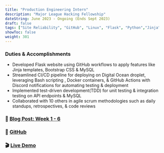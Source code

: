 ```yaml
---
title: "Production Engineering Intern"
description: "Major League Hacking Fellowship"
dateString: June 2023 - Ongoing (Ends Sept 2023)
draft: false
tags: ["Site Reliability", "GitHub", "Linux", "Flask", "Python","Jinja","Bootstrap", "HTML/CSS", "MySQL","Docker","Github Actions", "CI/CD","Test-Driveb Development", "Agile","Digital Ocean", "Bash" ]
showToc: false
weight: 301
--- 
```


### Duties & Accomplishments

- Developed Flask website using GitHub workflows to apply features like Jinja templates, Bootstrap CSS & MySQL 
- Streamlined CI/CD pipeline for deploying on Digital Ocean droplet, leveraging Bash scripting , Docker containers, & GitHub Actions with Discord notifications for automating testing & deployment
- Implemented test-driven development(TDD) for unit testing & integration testing on API endpoints & MySQL
- Collaborated with 10 others in agile scrum methodologies such as daily standups, retrospectives, & code reviews

### 🔗 [Blog Post: Week 1 - 6](https://gabrielaliera.github.io/blog/mlh-week1-6/)
### 🔗 [GitHub](https://github.com/gabrielaliera/ProductionEngineer-portfolio)
### 🎬 [Live Demo](https://gabrielaliera.duckdns.org/)